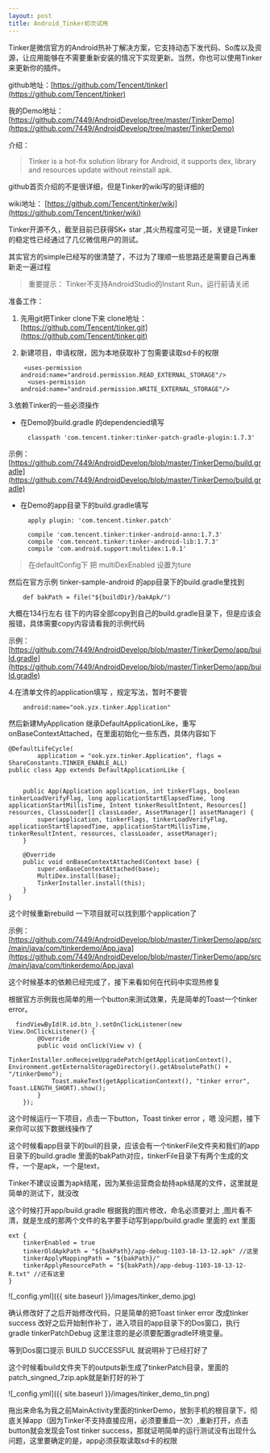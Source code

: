 ```yaml
---
layout: post
title: Android_Tinker初次试用
---
```


Tinker是微信官方的Android热补丁解决方案，它支持动态下发代码、So库以及资源，让应用能够在不需要重新安装的情况下实现更新。当然，你也可以使用Tinker来更新你的插件。


github地址：[https://github.com/Tencent/tinker](https://github.com/Tencent/tinker)

我的Demo地址：[https://github.com/7449/AndroidDevelop/tree/master/TinkerDemo](https://github.com/7449/AndroidDevelop/tree/master/TinkerDemo)

介绍：

>Tinker is a hot-fix solution library for Android, it supports dex, library and resources update without reinstall apk.

github首页介绍的不是很详细，但是Tinker的wiki写的挺详细的

wiki地址： [https://github.com/Tencent/tinker/wiki](https://github.com/Tencent/tinker/wiki)

Tinker开源不久，截至目前已获得5K+ star ,其火热程度可见一斑，关键是Tinker的稳定性已经通过了几亿微信用户的测试。

其实官方的simple已经写的很清楚了，不过为了理顺一些思路还是需要自己再重新走一遍过程
>重要提示： Tinker不支持AndroidStudio的Instant Run，运行前请关闭

准备工作：

1. 先用git把Tinker clone下来 clone地址：[https://github.com/Tencent/tinker.git](https://github.com/Tencent/tinker.git)
2. 新建项目，申请权限，因为本地获取补丁包需要读取sd卡的权限

		<uses-permission android:name="android.permission.READ_EXTERNAL_STORAGE"/>
	  	 <uses-permission android:name="android.permission.WRITE_EXTERNAL_STORAGE"/>

3.依赖Tinker的一些必须操作

- 在Demo的build.gradle 的dependencied填写

		classpath 'com.tencent.tinker:tinker-patch-gradle-plugin:1.7.3'
示例：	[https://github.com/7449/AndroidDevelop/blob/master/TinkerDemo/build.gradle](https://github.com/7449/AndroidDevelop/blob/master/TinkerDemo/build.gradle)

- 在Demo的app目录下的build.gradle填写

		
    	apply plugin: 'com.tencent.tinker.patch'

	 	compile 'com.tencent.tinker:tinker-android-anno:1.7.3'
	    compile 'com.tencent.tinker:tinker-android-lib:1.7.3'
		compile 'com.android.support:multidex:1.0.1'

>在defaultConfig下 把 multiDexEnabled 设置为ture

然后在官方示例 tinker-sample-android 的app目录下的build.gradle里找到

		def bakPath = file("${buildDir}/bakApk/")

大概在134行左右 往下的内容全部copy到自己的build.gradle目录下，但是应该会报错，具体需要copy内容请看我的示例代码

示例：[https://github.com/7449/AndroidDevelop/blob/master/TinkerDemo/app/build.gradle](https://github.com/7449/AndroidDevelop/blob/master/TinkerDemo/app/build.gradle)

4.在清单文件的application填写 ，规定写法，暂时不要管

		android:name="ook.yzx.tinker.Application"

然后新建MyApplication 继承DefaultApplicationLike，重写onBaseContextAttached，在里面初始化一些东西，具体内容如下

	@DefaultLifeCycle(
	        application = "ook.yzx.tinker.Application", flags = ShareConstants.TINKER_ENABLE_ALL)
	public class App extends DefaultApplicationLike {
	
	
	    public App(Application application, int tinkerFlags, boolean tinkerLoadVerifyFlag, long applicationStartElapsedTime, long applicationStartMillisTime, Intent tinkerResultIntent, Resources[] resources, ClassLoader[] classLoader, AssetManager[] assetManager) {
	        super(application, tinkerFlags, tinkerLoadVerifyFlag, applicationStartElapsedTime, applicationStartMillisTime, tinkerResultIntent, resources, classLoader, assetManager);
	    }
	
	    @Override
	    public void onBaseContextAttached(Context base) {
	        super.onBaseContextAttached(base);
	        MultiDex.install(base);
	        TinkerInstaller.install(this);
	    }
	}

这个时候重新rebuild 一下项目就可以找到那个application了

示例：[https://github.com/7449/AndroidDevelop/blob/master/TinkerDemo/app/src/main/java/com/tinkerdemo/App.java](https://github.com/7449/AndroidDevelop/blob/master/TinkerDemo/app/src/main/java/com/tinkerdemo/App.java)

这个时候基本的依赖已经完成了，接下来看如何在代码中实现热修复

根据官方示例我也简单的用一个button来测试效果，先是简单的Toast一个tinker error。

      findViewById(R.id.btn_).setOnClickListener(new View.OnClickListener() {
            @Override
            public void onClick(View v) {
                TinkerInstaller.onReceiveUpgradePatch(getApplicationContext(), Environment.getExternalStorageDirectory().getAbsolutePath() + "/tinkerDemo");
                Toast.makeText(getApplicationContext(), "tinker error", Toast.LENGTH_SHORT).show();
            }
        });


这个时候运行一下项目，点击一下button，Toast tinker error ，嗯 没问题，接下来你可以拔下数据线操作了

这个时候看app目录下的buil的目录，应该会有一个tinkerFile文件夹和我们的app目录下的build.gradle 里面的bakPath对应，tinkerFile目录下有两个生成的文件，一个是apk，一个是text，

Tinker不建议设置为apk结尾，因为某些运营商会劫持apk结尾的文件，这里就是简单的测试下，就没改

这个时候打开app/build.gradle 根据我的图片修改，命名必须要对上
,图片看不清，就是生成的那两个文件的名字要手动写到app/build.gradle 里面的 ext 里面

	ext {
	    tinkerEnabled = true
	    tinkerOldApkPath = "${bakPath}/app-debug-1103-18-13-12.apk" //这里
	    tinkerApplyMappingPath = "${bakPath}/"
	    tinkerApplyResourcePath = "${bakPath}/app-debug-1103-18-13-12-R.txt" //还有这里
	}


![_config.yml]({{ site.baseurl }}/images/tinker_demo.jpg)


确认修改好了之后开始修改代码，只是简单的把Toast tinker error 改成tinker success
改好之后开始制作补丁，进入项目的app目录下的Dos窗口，执行 gradle tinkerPatchDebug
这里注意的是必须要配置gradle环境变量。

等到Dos窗口提示 BUILD SUCCESSFUL 就说明补丁已经打好了

这个时候看build文件夹下的outputs新生成了tinkerPatch目录，里面的patch_singned_7zip.apk就是新打好的补丁


![_config.yml]({{ site.baseurl }}/images/tinker_demo_tin.png)


拖出来命名为我之前MainActivity里面的tinkerDemo，放到手机的根目录下，彻底关掉app（因为Tinker不支持直接应用，必须要重启一次）,重新打开，点击button就会发现会Tost tinker success，那就证明简单的运行测试没有出现什么问题，这里要确定的是，app必须获取读取sd卡的权限
